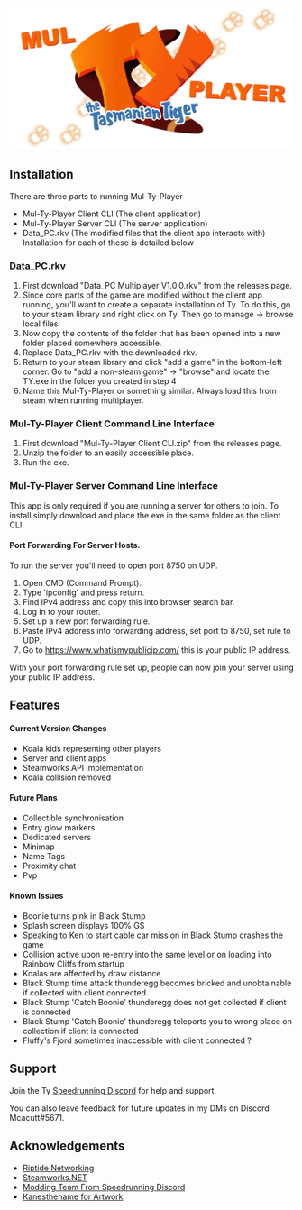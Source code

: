 
![Mul-Ty-Player](/Multyplayer%20logo.png)

## Installation

There are three parts to running Mul-Ty-Player
  - Mul-Ty-Player Client CLI (The client application)
  - Mul-Ty-Player Server CLI (The server application)
  - Data_PC.rkv (The modified files that the client app interacts with)
Installation for each of these is detailed below

### Data_PC.rkv
1. First download "Data_PC Multiplayer V1.0.0.rkv" from the releases page.
2. Since core parts of the game are modified without the client app running, you'll want to create a separate installation of Ty. To do this, go to your steam library and right click on Ty. Then go to manage -> browse local files
3. Now copy the contents of the folder that has been opened into a new folder placed somewhere accessible.
4. Replace Data_PC.rkv with the downloaded rkv.
5. Return to your steam library and click "add a game" in the bottom-left corner. Go to "add a non-steam game" -> "browse" and locate the TY.exe in the folder you created in step 4
6. Name this Mul-Ty-Player or something similar. Always load this from steam when running multiplayer.

### Mul-Ty-Player Client Command Line Interface
1. First download "Mul-Ty-Player Client CLI.zip" from the releases page.
2. Unzip the folder to an easily accessible place.
3. Run the exe.

### Mul-Ty-Player Server Command Line Interface
This app is only required if you are running a server for others to join.
To install simply download and place the exe in the same folder as the client CLI.

#### Port Forwarding For Server Hosts.
To run the server you'll need to open port 8750 on UDP.

1. Open CMD (Command Prompt).
2. Type 'ipconfig' and press return.
3. Find IPv4 address and copy this into browser search bar.
4. Log in to your router.
5. Set up a new port forwarding rule.
6. Paste IPv4 address into forwarding address, set port to 8750, set rule to UDP.
7. Go to https://www.whatismypublicip.com/ this is your public IP address.

With your port forwarding rule set up, people can now join your server using your public IP address.

## Features

#### Current Version Changes
- Koala kids representing other players
- Server and client apps
- Steamworks API implementation
- Koala collision removed

#### Future Plans
- Collectible synchronisation
- Entry glow markers
- Dedicated servers
- Minimap
- Name Tags
- Proximity chat
- Pvp


#### Known Issues
- Boonie turns pink in Black Stump
- Splash screen displays 100% GS
- Speaking to Ken to start cable car mission in Black Stump crashes the game
- Collision active upon re-entry into the same level or on loading into Rainbow Cliffs from startup
- Koalas are affected by draw distance
- Black Stump time attack thunderegg becomes bricked and unobtainable if collected with client connected
- Black Stump 'Catch Boonie' thunderegg does not get collected if client is connected
- Black Stump 'Catch Boonie' thunderegg teleports you to wrong place on collection if client is connected
- Fluffy's Fjord sometimes inaccessible with client connected ? 


## Support

Join the Ty [Speedrunning Discord](https://discord.gg/YvGMBMM36V) for help and support.

You can also leave feedback for future updates in my DMs on Discord Mcacutt#5671.


## Acknowledgements

 - [Riptide Networking](https://github.com/RiptideNetworking/Riptide)
 - [Steamworks.NET](https://github.com/rlabrecque/Steamworks.NET)
 - [Modding Team From Speedrunning Discord](https://discord.gg/YvGMBMM36V)
 - [Kanesthename for Artwork](https://www.deviantart.com/kanesthename/art/Ty-The-Tasmanian-Tiger-Logo-Recreation-Render-271468546)
 

